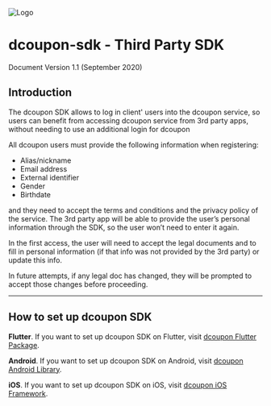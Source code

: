 ![Logo](https://s3.amazonaws.com/dcoupon.com/sdk/docs/dcouponLogo.png)

# dcoupon-sdk - Third Party SDK

Document Version 1.1 (September 2020)

## Introduction

The dcoupon SDK allows to log in client' users into the dcoupon service, so users can benefit from accessing dcoupon service from 3rd party apps, without needing to use an additional login for dcoupon

All dcoupon users must provide the following information when registering:
-	Alias/nickname
-	Email address
- External identifier
-	Gender
-	Birthdate

and they need to accept the terms and conditions and the privacy policy of the service. The 3rd party app will be able to provide the user’s personal information through the SDK, so the user won’t need to enter it again. 

In the first access, the user will need to accept the legal documents and to fill in personal information (if that info was not provided by the 3rd party) or update this info. 

In future attempts, if any legal doc has changed, they will be prompted to accept those changes before proceeding.

---

## How to set up dcoupon SDK

**Flutter**. If you want to set up dcoupon SDK on Flutter, visit [dcoupon Flutter Package](https://pub.dev/packages/dcoupon_sdk_flutter_package).

**Android**. If you want to set up dcoupon SDK on Android, visit [dcoupon Android Library](https://bintray.com/dcouponsdk/maven-dcoupon-sdk/android_library#read).

**iOS**. If you want to set up dcoupon SDK on iOS, visit [dcoupon iOS Framework](https://github.com/Scanbuy-Inc/dcoupon-public-docs/blob/master/dcoupon-sdk/iOS-SETUP.md).


